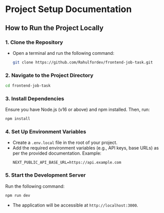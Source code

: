 # Project Setup Documentation

## How to Run the Project Locally

### 1. Clone the Repository

- Open a terminal and run the following command:
  ```bash
  git clone https://github.com/Rahulfordev/frontend-job-task.git
  ```

### 2. Navigate to the Project Directory

```bash
cd frontend-job-task
```

### 3. Install Dependencies

Ensure you have Node.js (v16 or above) and npm installed. Then, run:

```bash
npm install
```

### 4. Set Up Environment Variables

- Create a `.env.local` file in the root of your project.
- Add the required environment variables (e.g., API keys, base URLs) as per the provided documentation. Example:
  ```env
  NEXT_PUBLIC_API_BASE_URL=https://api.example.com
  ```

### 5. Start the Development Server

Run the following command:

```bash
npm run dev
```

- The application will be accessible at `http://localhost:3000`.
